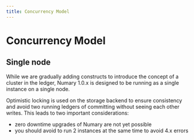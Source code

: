 ```yaml
---
title: Concurrency Model
---
```

# Concurrency Model
## Single node

While we are gradually adding constructs to introduce the concept of a cluster in the ledger, Numary 1.0.x is designed to be running as a single instance on a single node.

Optimistic locking is used on the storage backend to ensure consistency and avoid two running ledgers of committing without seeing each other writes. This leads to two important considerations:

* zero downtime upgrades of Numary are not yet possible
* you should avoid to run 2 instances at the same time to avoid 4.x errors
